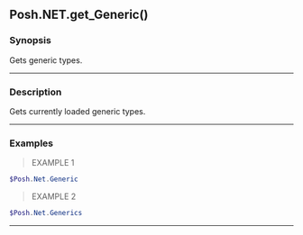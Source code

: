 Posh.NET.get_Generic()
----------------------

### Synopsis
Gets generic types.

---

### Description

Gets currently loaded generic types.

---

### Examples
> EXAMPLE 1

```PowerShell
$Posh.Net.Generic
```
> EXAMPLE 2

```PowerShell
$Posh.Net.Generics
```

---

